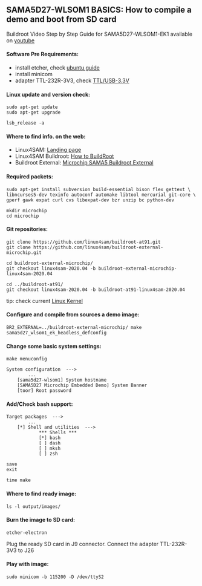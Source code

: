 ## SAMA5D27-WLSOM1 BASICS: How to compile a demo and boot from SD card

Buildroot Video Step by Step Guide for SAMA5D27-WLSOM1-EK1 available on [youtube](https://www.youtube.com/) 

#### Software Pre Requirements:
- install etcher, check [ubuntu guide](https://github.com/balena-io/etcher) 
- install minicom
- adapter TTL-232R-3V3, check [TTL/USB-3.3V](https://store.comet.bg/Catalogue/Product/48646/) 

#### Linux update and version check:
```
sudo apt-get update
sudo apt-get upgrade

lsb_release -a 
```

#### Where to find info. on the web:
- Linux4SAM: [Landing page](https://www.at91.com/linux4sam/bin/view/Linux4SAM)
- Linux4SAM Buildroot: [How to BuildRoot](https://www.at91.com/linux4sam/bin/view/Linux4SAM/BuildRootBuild)
- Buildroot External: [Microchip SAMA5 Buildroot External](https://github.com/linux4sam/buildroot-external-microchip/)

#### Required packets:
```
sudo apt-get install subversion build-essential bison flex gettext \
libncurses5-dev texinfo autoconf automake libtool mercurial git-core \
gperf gawk expat curl cvs libexpat-dev bzr unzip bc python-dev

mkdir microchip
cd microchip
```

#### Git repositories:
```
git clone https://github.com/linux4sam/buildroot-at91.git
git clone https://github.com/linux4sam/buildroot-external-microchip.git

cd buildroot-external-microchip/
git checkout linux4sam-2020.04 -b buildroot-external-microchip-linux4sam-2020.04

cd ../buildroot-at91/
git checkout linux4sam-2020.04 -b buildroot-at91-linux4sam-2020.04

```

tip: check current [Linux Kernel](https://www.linux4sam.org/bin/view/Linux4SAM/LinuxKernel#linux4sam_2020_04_tag) 

#### Configure and compile from sources a demo image:
```
BR2_EXTERNAL=../buildroot-external-microchip/ make sama5d27_wlsom1_ek_headless_defconfig
```

#### Change some basic system settings: 

```
make menuconfig

System configuration  --->
        ...
    [sama5d27-wlsom1] System hostname
    [SAMA5D27 Microchip Embedded Demo] System Banner
    [toor] Root password

```

#### Add/Check bash support: 
```
Target packages  --->
        ...
    [*] Shell and utilities  --->
            *** Shells ***
            [*] bash
            [ ] dash      
            [ ] mksh
            [ ] zsh

save
exit

time make
```


#### Where to find ready image:
```
ls -l output/images/
```

#### Burn the image to SD card:
```
etcher-electron
```

Plug the ready SD card in J9 connector.
Connect the adapter TTL-232R-3V3 to J26

#### Play with image:
```
sudo minicom -b 115200 -D /dev/ttyS2
```
